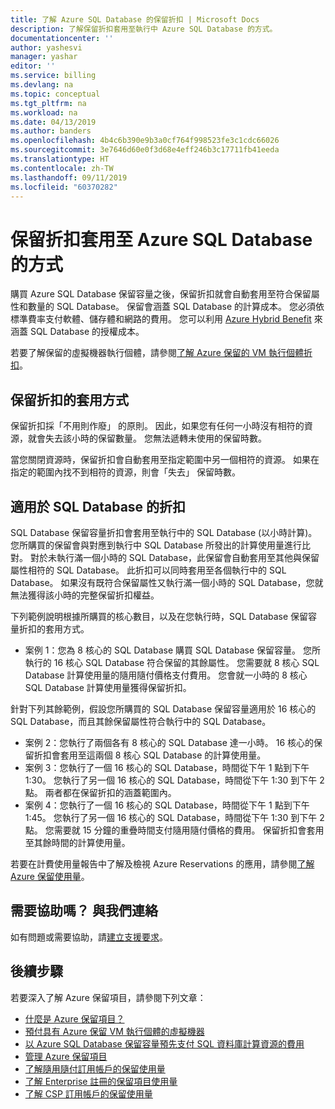 ```yaml
---
title: 了解 Azure SQL Database 的保留折扣 | Microsoft Docs
description: 了解保留折扣套用至執行中 Azure SQL Database 的方式。
documentationcenter: ''
author: yashesvi
manager: yashar
editor: ''
ms.service: billing
ms.devlang: na
ms.topic: conceptual
ms.tgt_pltfrm: na
ms.workload: na
ms.date: 04/13/2019
ms.author: banders
ms.openlocfilehash: 4b4c6b390e9b3a0cf764f998523fe3c1cdc66026
ms.sourcegitcommit: 3e7646d60e0f3d68e4eff246b3c17711fb41eeda
ms.translationtype: HT
ms.contentlocale: zh-TW
ms.lasthandoff: 09/11/2019
ms.locfileid: "60370282"
---
```

# <a name="how-a-reservation-discount-is-applied-to-azure-sql-databases"></a>保留折扣套用至 Azure SQL Database 的方式

購買 Azure SQL Database 保留容量之後，保留折扣就會自動套用至符合保留屬性和數量的 SQL Database。 保留會涵蓋 SQL Database 的計算成本。 您必須依標準費率支付軟體、儲存體和網路的費用。 您可以利用 [Azure Hybrid Benefit](https://azure.microsoft.com/pricing/hybrid-benefit/) 來涵蓋 SQL Database 的授權成本。

若要了解保留的虛擬機器執行個體，請參閱[了解 Azure 保留的 VM 執行個體折扣](billing-understand-vm-reservation-charges.md)。

## <a name="how-reservation-discount-is-applied"></a>保留折扣的套用方式

保留折扣採「不用則作廢」  的原則。 因此，如果您有任何一小時沒有相符的資源，就會失去該小時的保留數量。 您無法遞轉未使用的保留時數。

當您關閉資源時，保留折扣會自動套用至指定範圍中另一個相符的資源。 如果在指定的範圍內找不到相符的資源，則會「失去」  保留時數。

## <a name="discount-applied-to-sql-databases"></a>適用於 SQL Database 的折扣

 SQL Database 保留容量折扣會套用至執行中的 SQL Database (以小時計算)。 您所購買的保留會與對應到執行中 SQL Database 所發出的計算使用量進行比對。 對於未執行滿一個小時的 SQL Database，此保留會自動套用至其他與保留屬性相符的 SQL Database。 此折扣可以同時套用至各個執行中的 SQL Database。 如果沒有既符合保留屬性又執行滿一個小時的 SQL Database，您就無法獲得該小時的完整保留折扣權益。

下列範例說明根據所購買的核心數目，以及在您執行時，SQL Database 保留容量折扣的套用方式。

- 案例 1：您為 8 核心的 SQL Database 購買 SQL Database 保留容量。 您所執行的 16 核心 SQL Database 符合保留的其餘屬性。 您需要就 8 核心 SQL Database 計算使用量的隨用隨付價格支付費用。 您會就一小時的 8 核心 SQL Database 計算使用量獲得保留折扣。

針對下列其餘範例，假設您所購買的 SQL Database 保留容量適用於 16 核心的 SQL Database，而且其餘保留屬性符合執行中的 SQL Database。

- 案例 2：您執行了兩個各有 8 核心的 SQL Database 達一小時。 16 核心的保留折扣會套用至這兩個 8 核心 SQL Database 的計算使用量。
- 案例 3：您執行了一個 16 核心的 SQL Database，時間從下午 1 點到下午 1:30。 您執行了另一個 16 核心的 SQL Database，時間從下午 1:30 到下午 2 點。 兩者都在保留折扣的涵蓋範圍內。
- 案例 4：您執行了一個 16 核心的 SQL Database，時間從下午 1 點到下午 1:45。 您執行了另一個 16 核心的 SQL Database，時間從下午 1:30 到下午 2 點。 您需要就 15 分鐘的重疊時間支付隨用隨付價格的費用。 保留折扣會套用至其餘時間的計算使用量。

若要在計費使用量報告中了解及檢視 Azure Reservations 的應用，請參閱[了解 Azure 保留使用量](billing-understand-reserved-instance-usage-ea.md)。

## <a name="need-help-contact-us"></a>需要協助嗎？ 與我們連絡

如有問題或需要協助，請[建立支援要求](https://go.microsoft.com/fwlink/?linkid=2083458)。

## <a name="next-steps"></a>後續步驟

若要深入了解 Azure 保留項目，請參閱下列文章：

- [什麼是 Azure 保留項目？](billing-save-compute-costs-reservations.md)
- [預付具有 Azure 保留 VM 執行個體的虛擬機器](../virtual-machines/windows/prepay-reserved-vm-instances.md)
- [以 Azure SQL Database 保留容量預先支付 SQL 資料庫計算資源的費用](../sql-database/sql-database-reserved-capacity.md)
- [管理 Azure 保留項目](billing-manage-reserved-vm-instance.md)
- [了解隨用隨付訂用帳戶的保留使用量](billing-understand-reserved-instance-usage.md)
- [了解 Enterprise 註冊的保留項目使用量](billing-understand-reserved-instance-usage-ea.md)
- [了解 CSP 訂用帳戶的保留使用量](/partner-center/azure-reservations)
